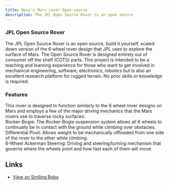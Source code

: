 ```yaml
---
title: Nasa's Mars rover Open-source
description: The JPL Open Source Rover is an open source
---
```


 ### JPL Open Source Rover

The JPL Open Source Rover is an open source, build it yourself, scaled down version of the 6 wheel rover design that JPL uses to explore the surface of Mars. The Open Source Rover is designed entirely out of consumer off the shelf (COTS) parts. This project is intended to be a teaching and learning experience for those who want to get involved in mechanical engineering, software, electronics, robotics but is also an excellent research platform for rugged terrain. No prior skills or knowledge is required.
<br>

### Features
This rover is designed to function similarly to the 6 wheel rover designs on Mars and employs a few of the major driving mechanics that the Mars rovers use to traverse rocky surfaces:
<br>
Rocker-Bogie: The Rocker-Bogie suspension system allows all 6 wheels to continually be in contact with the ground while climbing over obstacles.
<br>
Differential Pivot: Allows weight to be mechanically offloaded from one side of the rover to the other while climbing.
<br>
6-Wheel Ackerman Steering: Driving and steering/turning mechanism that governs where the wheels point and how fast each of them will move.

## Links
- [View on Smiling Robo](https://www.smilingrobo.com/projects/3wiichcvdzws6gkon9qr)


